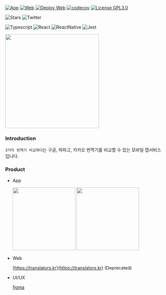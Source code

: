[![App](https://github.com/krtk-dev/translators/actions/workflows/ci-app.yml/badge.svg)](https://github.com/krtk-dev/translators/actions/workflows/ci-app.yml)
[![Web](https://github.com/krtk-dev/translators/actions/workflows/ci-web.yml/badge.svg)](https://github.com/krtk-dev/translators/actions/workflows/ci-web.yml)
[![Deploy Web](https://github.com/krtk-dev/translators/actions/workflows/cd-web.yml/badge.svg)](https://github.com/krtk-dev/translators/actions/workflows/cd-web.yml)
[![codecov](https://codecov.io/gh/krtk-dev/translators/branch/main/graph/badge.svg)](https://codecov.io/gh/krtk-dev/translators)
[![License GPL3.0](https://img.shields.io/github/license/krtk-dev/translators?style=plat)](LICENSE)

![Stars](https://img.shields.io/github/stars/krtk-dev/translators?style=social)
![Twitter](https://img.shields.io/twitter/follow/koreanthinker?style=social)


![Typescript](https://img.shields.io/badge/Typescript-222222?style=for-the-badge&logo=Typescript&logoColor=#3178C6)
![React](https://img.shields.io/badge/React-222222?style=for-the-badge&logo=React&logoColor=#61DAFB)
![ReactNative](https://img.shields.io/badge/ReactNative-222222?style=for-the-badge&logo=React&logoColor=#61DAFB)
![Jest](https://img.shields.io/badge/Jest-222222?style=for-the-badge&logo=Jest&logoColor=#C21325)

<img width="300" src="https://user-images.githubusercontent.com/48207131/154833198-8823ffe7-294d-4c11-a63a-c7209e5aece1.gif">

### Introduction

`3가지 번역기 비교하다`는 구글, 파파고, 카카오 번역기를 비교할 수 있는 모바일 앱서비스 입니다.

### Product
- App

  <a href="https://apps.apple.com/app/id1611097883"><img src="https://user-images.githubusercontent.com/27461460/77502559-8c8a8d80-6e9e-11ea-9f8e-0f58c704eed6.png" width="200"/></a> <a href="https://play.google.com/store/apps/details?id=com.koreanthinker.translators"><img src="https://user-images.githubusercontent.com/27461460/77502571-90b6ab00-6e9e-11ea-9e93-235a319ebb41.png" width="200"/></a>

- Web

  [https://translators.kr](https://translators.kr) (Deprecated)
- UI/UX

  [figma](https://www.figma.com/file/iEKYQOU8kCFyLE8voCKOCY/Translators?node-id=0%3A1)
